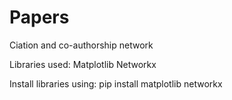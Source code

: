 # Papers
Ciation and co-authorship network

Libraries used:
Matplotlib
Networkx

Install libraries using:
pip install matplotlib networkx
